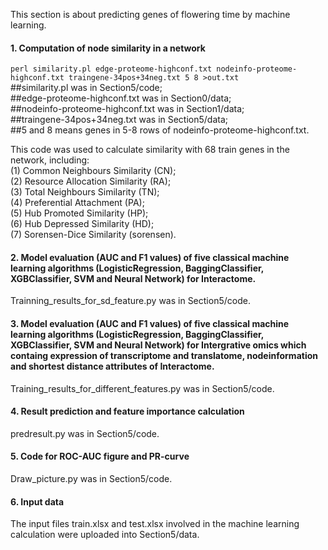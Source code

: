 This section is about predicting genes of flowering time by machine learning.

#### 1. Computation of node similarity in a network
`perl similarity.pl edge-proteome-highconf.txt nodeinfo-proteome-highconf.txt traingene-34pos+34neg.txt 5 8 >out.txt`  
##similarity.pl was in Section5/code;  
##edge-proteome-highconf.txt was in Section0/data;  
##nodeinfo-proteome-highconf.txt was in Section1/data;  
##traingene-34pos+34neg.txt was in Section5/data;  
##5 and 8 means genes in 5-8 rows of nodeinfo-proteome-highconf.txt.   
   
This code was used to calculate similarity with 68 train genes in the network, including:  
(1) Common Neighbours Similarity (CN);  
(2) Resource Allocation Similarity (RA);  
(3) Total Neighbours Similarity (TN);  
(4) Preferential Attachment (PA);  
(5) Hub Promoted Similarity (HP);  
(6) Hub Depressed Similarity (HD);  
(7) Sorensen-Dice Similarity (sorensen). 

#### 2. Model evaluation (AUC and F1 values) of five classical machine learning algorithms (LogisticRegression, BaggingClassifier, XGBClassifier, SVM and Neural Network) for Interactome. 
Trainning_results_for_sd_feature.py was in Section5/code.

#### 3. Model evaluation (AUC and F1 values) of five classical machine learning algorithms (LogisticRegression, BaggingClassifier, XGBClassifier, SVM and Neural Network) for Intergrative omics which containg expression of transcriptome and translatome, nodeinformation and shortest distance attributes of Interactome.
Training_results_for_different_features.py was in Section5/code.

#### 4. Result prediction and feature importance calculation
predresult.py was in Section5/code.

#### 5. Code for ROC-AUC figure and PR-curve
Draw_picture.py was in Section5/code.

#### 6. Input data
The input files train.xlsx and test.xlsx involved in the machine learning calculation were uploaded into Section5/data.

